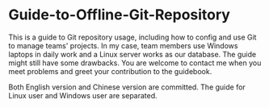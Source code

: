 # Guide-to-Offline-Git-Repository
This is a guide to Git repository usage, including how to config and use Git to manage teams' projects. In my case, team members use Windows laptops in daily work and a Linux server works as our database. The guide might still have some drawbacks. You are welcome to contact me when you meet problems and greet your contribution to the guidebook. 

Both English version and Chinese version are committed. The guide for Linux user and Windows user are separated.
